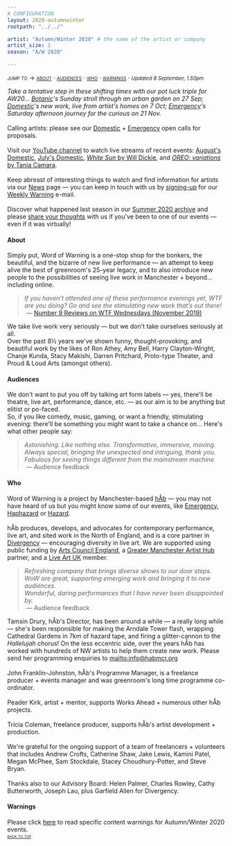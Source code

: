 ```yaml
---
# CONFIGURATION
layout: 2020-autumnwinter
rootpath: "../../"

artist: "Autumn/Winter 2020" # the name of the artist or company
artist_size: 1
season: "A/W 2020"

---
```

<span style='font-variant: small-caps'>jump to → [about](/current/2020-autumnwinter/#about) · [audiences](/current/2020-autumnwinter/#audiences) · [who](/current/2020-autumnwinter/#who) · [warnings](/current/2020-autumnwinter/#warnings)</span> · <small>*Updated 8 September, 1.50pm*</small>        
         
*Take a tentative step in these shifting times with our pot luck triple for AW20… [Botanic](/current/2020-autumnwinter/botanic)'s Sunday stroll through an urban garden on 27 Sep; [Domestic](/current/2020-domestic)'s new work, live from artist's homes on 7 Oct; [Emergency](/current/2020-emergency)'s Saturday afternoon journey for the curious on 21 Nov.*<br><br>Calling artists: please see our <a href="http://domesticmcr.posthaven.com" target="_blank">Domestic</a> + <a href="http://emergencymcr.posthaven.com" target="_blank">Emergency</a> open calls for proposals.<br><br>Visit our <a href="http://bit.ly/YTwarnmcr" target="_blank">YouTube channel</a> to watch live streams of recent events: <a href="http://youtu.be/AOT29ZTtZAA" target="_blank">August's Domestic</a>, <a href="http://youtu.be/IUNv7CARKLU" target="_blank">July's Domestic</a>, <a href="http://youtu.be/yrZFSzURaS4" target="_blank">*White Sun* by Will Dickie</a>, and <a href="http://youtu.be/3hAigduBYTA" target="_blank">*OREO: variations* by Tania Camara</a>.<br><br>Keep abreast of interesting things to watch and find information for artists via our [News](/news) page — you can keep in touch with us by <a href="{{ site.mailer_signup_url }}" target="_blank">signing-up</a> for our <a href="http://wordofwarning.posthaven.com" target="_blank">Weekly Warning</a> e-mail.<br><br>Discover what happened last season in our [Summer 2020 archive](/archive/2020-summer) and please <a href="http://bit.ly/warnmcrfeedback" target="_blank">share your thoughts</a> with us if you've been to one of our events — even if it was virtually!         
        
#### About         
Simply put, Word of Warning is a one-stop shop for the bonkers, the beautiful, and the bizarre of new live performance — an attempt to keep alive the best of greenroom's 25-year legacy, and to also introduce new people to the possibilities of seeing live work in Manchester + beyond… including online.         
>*If you haven’t attended one of these performance evenings yet, WTF are you doing? Go and see the stimulating new work that’s out there!*<br>&nbsp;— <a href=" http://number9reviews.blogspot.com/2019/11/theatre-review-tom-cassani-i-promise.html" target="_blank">Number 9 Reviews on WTF Wednesdays (November 2019)</a>        
      
We take live work very seriously — but we don't take ourselves seriously at all.<br>Over the past 8½ years we've shown funny, thought-provoking, and beautiful work by the likes of Ron Athey, Amy Bell, Harry Clayton-Wright, Chanje Kunda, Stacy Makishi, Darren Pritchard, Proto-type Theater, and Proud & Loud Arts (amongst others).         
         
#### Audiences         
We don't want to put you off by talking art form labels — yes, there'll be theatre, live art, performance, dance, etc. — as our aim is to be anything but elitist or po-faced.<br>So, if you like comedy, music, gaming, or want a friendly, stimulating evening: there'll be something you might want to take a chance on… Here's what other people say:       
>*Astonishing. Like nothing else. Transformative, immersive, moving.*<br>*Always special, bringing the unexpected and intriguing, thank you.*<br>*Fabulous for seeing things different from the mainstream machine.*<br>&nbsp;— Audience feedback          
        
#### Who         
Word of Warning is a project by Manchester-based [hÅb](/hab) — you may not have heard of us but you might know some of our events, like [Emergency](http://emergencymcr.org), [Haphazard](http://haphazardmcr.org) or [Hazard](http://hazardmcr.org).<br><br>hÅb produces, develops, and advocates for contemporary performance, live art, and sited work in the North of England, and is a core partner in <a href="http://www.divergencymcr.org" target="_blank">Divergency</a> — encouraging diversity in live art. We are supported using public funding by <a href="http://artscouncil.org.uk/our-investment/national-portfolio-2018-22" target="_blank">Arts Council England</a>, a <a href="http://gm-artisthub.co.uk" target="_blank">Greater Manchester Artist Hub</a> partner, and a <a href="http://liveartuk.org" target="_blank">Live Art UK</a> member.        
>*Refreshing company that brings diverse shows to our door steps.*<br>*WoW are great, supporting emerging work and bringing it to new audiences.*<br>*Wonderful, daring performances that I have never been disappointed by.*<br>&nbsp;— Audience feedback         
         
Tamsin Drury, hÅb's Director, has been around a while — a really long while — she's been responsible for making the Arndale Tower flash, wrapping Cathedral Gardens in 7km of hazard tape, and firing a glitter-cannon to the *Hallelujah* chorus! On the less eccentric side, over the years hÅb has worked with hundreds of NW artists to help them create new work. Please send her programming enquiries to <mailto:info@habmcr.org><br><br>John Franklin-Johnston, hÅb's Programme Manager, is a freelance producer + events manager and was greenroom's long time programme co-ordinator.<br><br>Peader Kirk, artist + mentor, supports Works Ahead + numerous other hÅb projects.<br><br>Tricia Coleman, freelance producer, supports hÅb's artist development + production.<br><br>We're grateful for the ongoing support of a team of freelancers + volunteers that includes Andrew Crofts, Catherine Shaw, Jake Lewis, Kamini Patel, Megan McPhee, Sam Stockdale, Stacey Choudhury-Potter, and Steve Bryan.<br><br>Thanks also to our Advisory Board: Helen Palmer, Charles Rowley, Cathy Butterworth, Joseph Lau, plus Garfield Allen for Divergency.         
         
#### Warnings          
Please click [here](/warnings) to read specific content warnings for Autumn/Winter 2020 events.        
<small><span style='font-variant: small-caps'>[back to top](/current/2020-autumnwinter)</span></small>
